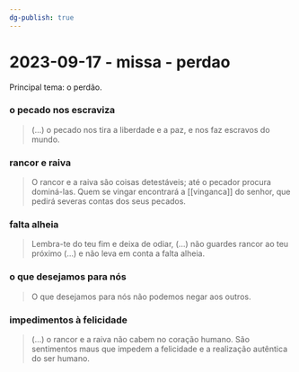 ```yaml
---
dg-publish: true
---
```

# 2023-09-17 - missa - perdao


Principal tema: o perdão.

### o pecado nos escraviza

> (...) o pecado nos tira a liberdade e a paz, e nos faz escravos do mundo.

### rancor e raiva

> O rancor e a raiva são coisas detestáveis; até o pecador procura dominá-las. Quem se vingar encontrará a [[vinganca]] do senhor, que pedirá severas contas dos seus pecados.

### falta alheia

> Lembra-te do teu fim e deixa de odiar, (...) não guardes rancor ao teu próximo (...) e não leva em conta a falta alheia.


### o que desejamos para nós 

> O que desejamos para nós não podemos negar aos outros.

### impedimentos à felicidade

> (...) o rancor e a raiva não cabem no coração humano. São sentimentos maus que impedem a felicidade e a realização autêntica do ser humano.